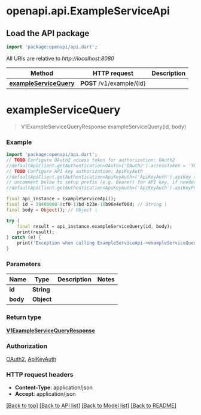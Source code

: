# openapi.api.ExampleServiceApi

## Load the API package
```dart
import 'package:openapi/api.dart';
```

All URIs are relative to *http://localhost:8080*

Method | HTTP request | Description
------------- | ------------- | -------------
[**exampleServiceQuery**](ExampleServiceApi.md#exampleservicequery) | **POST** /v1/example/{id} | 


# **exampleServiceQuery**
> V1ExampleServiceQueryResponse exampleServiceQuery(id, body)



### Example
```dart
import 'package:openapi/api.dart';
// TODO Configure OAuth2 access token for authorization: OAuth2
//defaultApiClient.getAuthentication<OAuth>('OAuth2').accessToken = 'YOUR_ACCESS_TOKEN';
// TODO Configure API key authorization: ApiKeyAuth
//defaultApiClient.getAuthentication<ApiKeyAuth>('ApiKeyAuth').apiKey = 'YOUR_API_KEY';
// uncomment below to setup prefix (e.g. Bearer) for API key, if needed
//defaultApiClient.getAuthentication<ApiKeyAuth>('ApiKeyAuth').apiKeyPrefix = 'Bearer';

final api_instance = ExampleServiceApi();
final id = 38400000-8cf0-11bd-b23e-10b96e4ef00d; // String | 
final body = Object(); // Object | 

try {
    final result = api_instance.exampleServiceQuery(id, body);
    print(result);
} catch (e) {
    print('Exception when calling ExampleServiceApi->exampleServiceQuery: $e\n');
}
```

### Parameters

Name | Type | Description  | Notes
------------- | ------------- | ------------- | -------------
 **id** | **String**|  | 
 **body** | **Object**|  | 

### Return type

[**V1ExampleServiceQueryResponse**](V1ExampleServiceQueryResponse.md)

### Authorization

[OAuth2](../README.md#OAuth2), [ApiKeyAuth](../README.md#ApiKeyAuth)

### HTTP request headers

 - **Content-Type**: application/json
 - **Accept**: application/json

[[Back to top]](#) [[Back to API list]](../README.md#documentation-for-api-endpoints) [[Back to Model list]](../README.md#documentation-for-models) [[Back to README]](../README.md)

